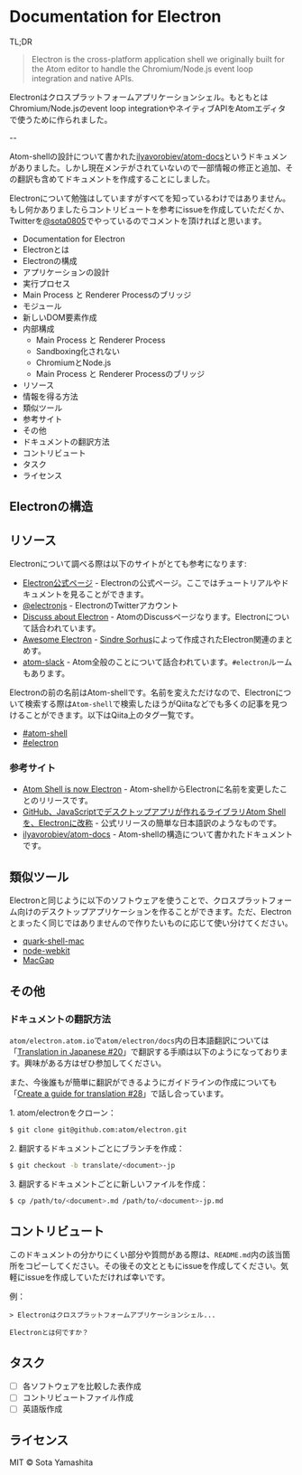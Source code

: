 Documentation for Electron
==========================

TL;DR

>Electron is the cross-platform application shell we originally built for the Atom editor to handle the Chromium/Node.js event loop integration and native APIs.

Electronはクロスプラットフォームアプリケーションシェル。もともとはChromium/Node.jsのevent loop integrationやネイティブAPIをAtomエディタで使うために作られました。

--

Atom-shellの設計について書かれた[ilyavorobiev/atom-docs](https://github.com/ilyavorobiev/atom-docs)というドキュメンがありました。しかし現在メンテがされていないので一部情報の修正と追加、その翻訳も含めてドキュメントを作成することにしました。

Electronについて勉強はしていますがすべてを知っているわけではありません。もし何かありましたらコントリビュートを参考にissueを作成していただくか、Twitterを[@sota0805](https://twitter.com/sota0805)でやっているのでコメントを頂ければと思います。

* Documentation for Electron
 * Electronとは
 * Electronの構成
 * アプリケーションの設計
 * 実行プロセス
 * Main Process と Renderer Processのブリッジ
 * モジュール
 * 新しいDOM要素作成
 * 内部構成
    * Main Process と Renderer Process
    * Sandboxing化されない
    * ChromiumとNode.js
    * Main Process と Renderer Processのブリッジ
* リソース
 * 情報を得る方法
 * 類似ツール
 * 参考サイト
* その他
 * ドキュメントの翻訳方法
* コントリビュート
* タスク
* ライセンス

## Electronの構造

## リソース

Electronについて調べる際は以下のサイトがとても参考になります:

* [Electron公式ページ](http://electron.atom.io/) - Electronの公式ページ。ここではチュートリアルやドキュメントを見ることができます。
* [@electronjs](https://twitter.com/electronjs) - ElectronのTwitterアカウント
* [Discuss about Electron](https://discuss.atom.io/c/electron) - AtomのDiscussページなります。Electronについて話合われています。
* [Awesome Electron](https://github.com/sindresorhus/awesome-electron) - [Sindre Sorhus](https://github.com/sindresorhus/)によって作成されたElectron関連のまとめす。
* [atom-slack](http://atom-slack.herokuapp.com/) - Atom全般のことについて話合われています。`#electron`ルームもあります。

Electronの前の名前はAtom-shellです。名前を変えただけなので、Electronについて検索する際は`Atom-shell`で検索したほうがQiitaなどでも多くの記事を見つけることができます。以下はQiita上のタグ一覧です。

* [#atom-shell](http://qiita.com/tags/atom-shell)
* [#electron](http://qiita.com/tags/electron)

### 参考サイト

* [Atom Shell is now Electron](http://blog.atom.io/2015/04/23/electron.html) - Atom-shellからElectronに名前を変更したことのリリースです。
* [GitHub、JavaScriptでデスクトップアプリが作れるライブラリAtom Shellを、Electronに改称](http://codezine.jp/article/detail/8678) - 公式リリースの簡単な日本語訳のようなものです。
* [ilyavorobiev/atom-docs](https://github.com/ilyavorobiev/atom-docs) - Atom-shellの構造について書かれたドキュメントです。

## 類似ツール

Electronと同じように以下のソフトウェアを使うことで、クロスプラットフォーム向けのデスクトップアプリケーションを作ることができます。ただ、Electronとまったく同じではありませんので作りたいものに応じて使い分けてください。

* [quark-shell-mac](https://github.com/HackPlan/quark-shell-mac)
* [node-webkit](https://github.com/nwjs/nw.js)
* [MacGap](https://github.com/MacGapProject/MacGap1)




## その他

### ドキュメントの翻訳方法

`atom/electron.atom.io`で`atom/electron/docs`内の日本語翻訳については「[Translation in Japanese #20](https://github.com/atom/electron.atom.io/issues/20)」で翻訳する手順は以下のようになっております。興味がある方はぜひ参加してください。

また、今後誰もが簡単に翻訳ができるようにガイドラインの作成についても「[Create a guide for translation #28](https://github.com/atom/electron.atom.io/issues/28)」で話し合っています。

1\. atom/electronをクローン：

```bash
$ git clone git@github.com:atom/electron.git
```

2\. 翻訳するドキュメントごとにブランチを作成：

```bash
$ git checkout -b translate/<document>-jp
```

3\. 翻訳するドキュメントごとに新しいファイルを作成：

```bash
$ cp /path/to/<document>.md /path/to/<document>-jp.md
```

## コントリビュート

このドキュメントの分かりにくい部分や質問がある際は、`README.md`内の該当箇所をコピーしてください。その後その文とともにissueを作成してください。気軽にissueを作成していただければ幸いです。

例：

```
> Electronはクロスプラットフォームアプリケーションシェル...

Electronとは何ですか？
```

## タスク

* [ ] 各ソフトウェアを比較した表作成
* [ ] コントリビュートファイル作成
* [ ] 英語版作成

## ライセンス

MIT © Sota Yamashita

